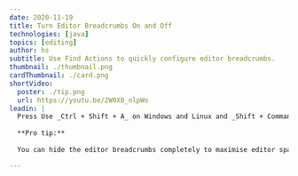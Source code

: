 ```yaml
---
date: 2020-11-19
title: Turn Editor Breadcrumbs On and Off
technologies: [java]
topics: [editing]
author: hs
subtitle: Use Find Actions to quickly configure editor breadcrumbs. 
thumbnail: ./thumbnail.png
cardThumbnail: ./card.png
shortVideo:
  poster: ./tip.png
  url: https://youtu.be/2W0X0_nlpWo
leadin: |
  Press Use _Ctrl + Shift + A_ on Windows and Linux and _Shift + Command + A_ on macOS to display the Find Actions dialog. Type in 'editor breadcrumbs' and select the option you want. 
  
  **Pro tip:**
  
  You can hide the editor breadcrumbs completely to maximise editor space.

---
```

